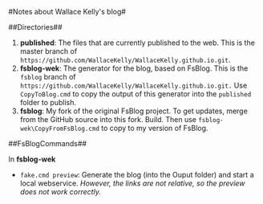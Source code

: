 #Notes about Wallace Kelly's blog#

##Directories##

1. **published**: The files that are currently published to the web. This is the master branch of `https://github.com/WallaceKelly/WallaceKelly.github.io.git`. 
2. **fsblog-wek**: The generator for the blog, based on FsBlog. This is the `fsblog` branch of `https://github.com/WallaceKelly/WallaceKelly.github.io.git.` Use `CopyToBlog.cmd` to copy the output of this generator into the `published` folder to publish.
3. **fsblog**: My fork of the original FsBlog project. To get updates, merge from the GitHub source into this fork. Build. Then use `fsblog-wek\CopyFromFsBlog.cmd` to copy to my version of FsBlog.

##FsBlogCommands##

In **fsblog-wek**

* `fake.cmd preview`: Generate the blog (into the Ouput folder) and start a local webservice. *However, the links are not relative, so the preview does not work correctly.*


